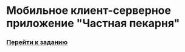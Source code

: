 # Мобильное клиент-серверное приложение "Частная пекарня" 
### [Перейти к заданию](аналитика/навигация.md)
